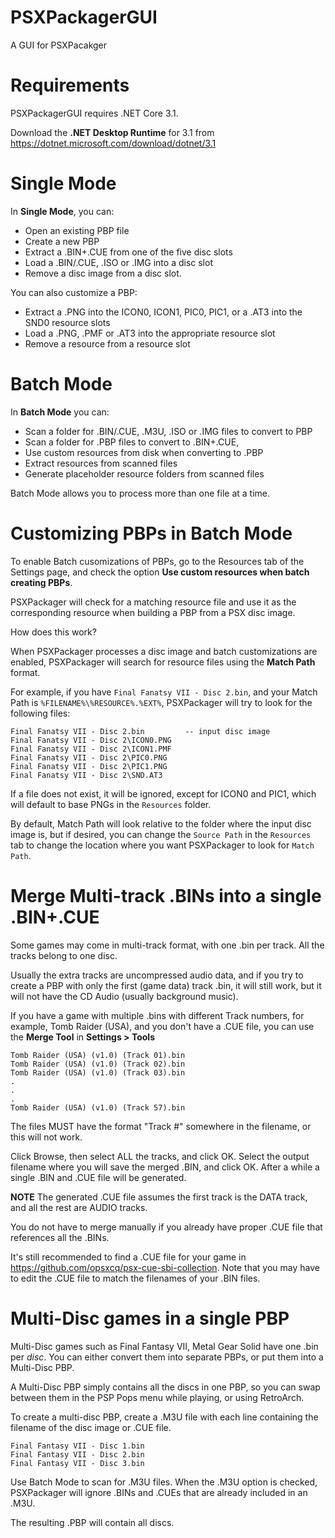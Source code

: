 # PSXPackagerGUI

A GUI for PSXPacakger

# Requirements

PSXPackagerGUI requires .NET Core 3.1.

Download the **.NET Desktop Runtime** for 3.1 from https://dotnet.microsoft.com/download/dotnet/3.1

# Single Mode

In **Single Mode**, you can:

* Open an existing PBP file
* Create a new PBP
* Extract a .BIN+.CUE from one of the five disc slots
* Load a .BIN/.CUE, .ISO or .IMG into a disc slot
* Remove a disc image from a disc slot.

You can also customize a PBP: 

* Extract a .PNG into the ICON0, ICON1, PIC0, PIC1, or a .AT3 into the SND0 resource slots
* Load a .PNG, .PMF or .AT3 into the appropriate resource slot
* Remove a resource from a resource slot

# Batch Mode

In **Batch Mode** you can:

* Scan a folder for .BIN/.CUE, .M3U, .ISO or .IMG files to convert to PBP
* Scan a folder for .PBP files to convert to .BIN+.CUE,
* Use custom resources from disk when converting to .PBP
* Extract resources from scanned files
* Generate placeholder resource folders from scanned files

Batch Mode allows you to process more than one file at a time.

# Customizing PBPs in Batch Mode

To enable Batch cusomizations of PBPs, go to the Resources tab of the Settings page, and check the option **Use custom resources when batch creating PBPs**.

PSXPackager will check for a matching resource file and use it as the corresponding resource when building a PBP from a PSX disc image.

How does this work?

When PSXPackager processes a disc image and batch customizations are enabled, PSXPackager will search for resource files using the **Match Path** format.

For example, if you have `Final Fanatsy VII - Disc 2.bin`, and your Match Path is `%FILENAME%\%RESOURCE%.%EXT%`, PSXPackager will try to look for the following files:

```
Final Fanatsy VII - Disc 2.bin         -- input disc image
Final Fanatsy VII - Disc 2\ICON0.PNG
Final Fanatsy VII - Disc 2\ICON1.PMF
Final Fanatsy VII - Disc 2\PIC0.PNG
Final Fanatsy VII - Disc 2\PIC1.PNG
Final Fanatsy VII - Disc 2\SND.AT3
```

If a file does not exist, it will be ignored, except for ICON0 and PIC1, which will default to base PNGs in the `Resources` folder.

By default, Match Path will look relative to the folder where the input disc image is, but if desired, you can change the `Source Path` in the `Resources` tab to change the location where you want PSXPackager to look for `Match Path`.

# Merge Multi-track .BINs into a single .BIN+.CUE

Some games may come in multi-track format, with one .bin per track. All the tracks belong to one disc.

 Usually the extra tracks are uncompressed audio data, and if you try to create a PBP with only the first (game data) track .bin, it will still work, but it will not have the CD Audio (usually background music).

If you have a game with multiple .bins with different Track numbers, for example, Tomb Raider (USA), and you don't have a .CUE file, you can use the **Merge Tool** in **Settings > Tools** 

```
Tomb Raider (USA) (v1.0) (Track 01).bin
Tomb Raider (USA) (v1.0) (Track 02).bin
Tomb Raider (USA) (v1.0) (Track 03).bin
.
.
.
Tomb Raider (USA) (v1.0) (Track 57).bin
```

The files MUST have the format "Track #" somewhere in the filename, or this will not work.

Click Browse, then select ALL the tracks, and click OK.  Select the output filename where you will save the merged .BIN, and click OK. After a while a single .BIN and .CUE file will be generated.

**NOTE** The generated .CUE file assumes the first track is the DATA track, and all the rest are AUDIO tracks. 

You do not have to merge manually if you already have proper .CUE file that references all the .BINs.

It's still recommended to find a .CUE file for your game in https://github.com/opsxcq/psx-cue-sbi-collection. Note that you may have to edit the .CUE file to match the filenames of your .BIN files.

# Multi-Disc games in a single PBP

Multi-Disc games such as Final Fantasy VII, Metal Gear Solid have one .bin per *disc*. You can either convert them into separate PBPs, or put them into a Multi-Disc PBP. 

A Multi-Disc PBP simply contains all the discs in one PBP, so you can swap between them in the PSP Pops menu while playing, or using RetroArch.

To create a multi-disc PBP, create a .M3U file with each line containing the filename of the disc image or .CUE file.

```
Final Fantasy VII - Disc 1.bin
Final Fantasy VII - Disc 2.bin
Final Fantasy VII - Disc 3.bin
```

Use Batch Mode to scan for .M3U files. When the .M3U option is checked, PSXPackager will ignore .BINs and .CUEs that are already included in an .M3U.

The resulting .PBP will contain all discs.